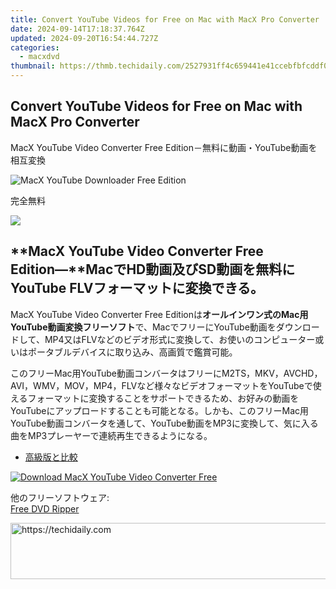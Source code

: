 ```yaml
---
title: Convert YouTube Videos for Free on Mac with MacX Pro Converter
date: 2024-09-14T17:18:37.764Z
updated: 2024-09-20T16:54:44.727Z
categories:
  - macxdvd
thumbnail: https://thmb.techidaily.com/2527931ff4c659441e41ccebfbfcddf054977d94a39490ac9b4d8ff28e70d8e5.jfif
---
```


## Convert YouTube Videos for Free on Mac with MacX Pro Converter

MacX YouTube Video Converter Free Edition－無料に動画・YouTube動画を相互変換

![MacX YouTube Downloader Free Edition](https://www.macxdvd.com/youtube-video-converter-free/image/free-youtube-converter.jpg) 

完全無料

![](https://www.macxdvd.com/youtube-video-converter-free/../image-jp/flag.png) 

## **MacX YouTube Video Converter Free Edition―**MacでHD動画及びSD動画を無料にYouTube FLVフォーマットに変換できる。

MacX YouTube Video Converter Free Editionは**オールインワン式のMac用YouTube動画変換フリーソフト**で、MacでフリーにYouTube動画をダウンロードして、MP4又はFLVなどのビデオ形式に変換して、お使いのコンピューター或いはポータブルデバイスに取り込み、高画質で鑑賞可能。

このフリーMac用YouTube動画コンバータはフリーにM2TS，MKV，AVCHD，AVI，WMV，MOV，MP4，FLVなど様々なビデオフォーマットをYouTubeで使えるフォーマットに変換することをサポートできるため、お好みの動画をYouTubeにアップロードすることも可能となる。しかも、このフリーMac用YouTube動画コンバータを通して、YouTube動画をMP3に変換して、気に入る曲をMP3プレーヤーで連続再生できるようになる。

* [高級版と比較](https://tools.techidaily.com/macxdvd/products/)

[![Download MacX YouTube Video Converter Free](https://www.macxdvd.com/youtube-video-converter-free/../image-jp/bottom-download-big.jpg)](https://www.macxdvd.com/download/macx-youtube-video-converter-free-edition.dmg)

他のフリーソフトウェア:  
[Free DVD Ripper](https://tools.techidaily.com/macxdvd/products/)

<ins class="adsbygoogle"
     style="display:block"
     data-ad-format="autorelaxed"
     data-ad-client="ca-pub-7571918770474297"
     data-ad-slot="1223367746"></ins>

<ins class="adsbygoogle"
     style="display:block"
     data-ad-client="ca-pub-7571918770474297"
     data-ad-slot="8358498916"
     data-ad-format="auto"
     data-full-width-responsive="true"></ins>



<!-- affiliate ads begin -->
<a href="https://ephamedtechinc.pxf.io/c/5597632/2137216/26400" target="_top" id="2137216">
  <img src="//a.impactradius-go.com/display-ad/26400-2137216" border="0" alt="https://techidaily.com" width="728" height="90"/>
</a>
<img height="0" width="0" src="https://ephamedtechinc.pxf.io/i/5597632/2137216/26400" style="position:absolute;visibility:hidden;" border="0" />
<!-- affiliate ads end -->

